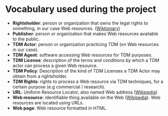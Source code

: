 # Vocabulary used during the project

- **Rightsholder**: person or organization that owns the legal rights to something, in our case Web resources. ([Wiktionary](https://en.wiktionary.org/wiki/rightsholder))
- **Publisher**: person or organization that makes Web resources available to the public.
- **TDM Actor**: person or organization practicing TDM (on Web resources in our case).
- **TDM Agent**: software accessing Web resources for TDM purposes. 
- **TDM License**: description of the terms and conditions by which a TDM actor can process a given Web resource.  
- **TDM Policy**: Description of the kind of TDM Licenses a TDM Actor may obtain from a rightsholder.
- **TDM Rights**: rights to process a Web resource via TDM techniques, for a certain purpose (e.g commercial / research).  
- **URL**: Uniform Resource Locator, also named Web address ([Wikipedia](https://en.wikipedia.org/wiki/URL))
- **Web resource**: identifiable thing available on the Web ([Wikipedia](https://en.wikipedia.org/wiki/Web_resource)). Web resources are located using URLs.
- **Web page**: Web resource formatted in HTML.